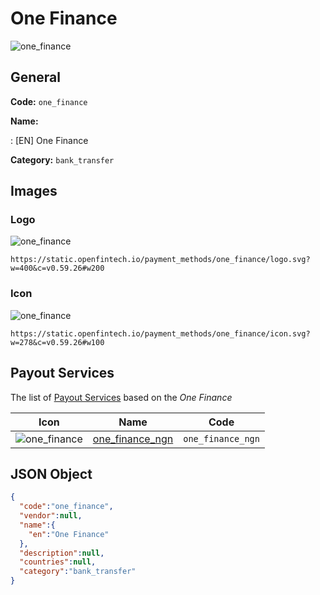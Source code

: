 
# One Finance 
![one_finance](https://static.openfintech.io/payment_methods/one_finance/logo.svg?w=400&c=v0.59.26#w200)  

## General 
**Code:** `one_finance` 
 
**Name:** 
 
:	[EN] One Finance 
 
**Category:** `bank_transfer` 
 

## Images 

### Logo 
![one_finance](https://static.openfintech.io/payment_methods/one_finance/logo.svg?w=400&c=v0.59.26#w200)  

```
https://static.openfintech.io/payment_methods/one_finance/logo.svg?w=400&c=v0.59.26#w200
```  

### Icon 
![one_finance](https://static.openfintech.io/payment_methods/one_finance/icon.svg?w=278&c=v0.59.26#w100)  

```
https://static.openfintech.io/payment_methods/one_finance/icon.svg?w=278&c=v0.59.26#w100
```  

## Payout Services 
 
The list of [Payout Services](/payout-services/) based on the _One Finance_ 

|Icon|Name|Code| 
|:---:|:---:|:---:| 
|![one_finance](https://static.openfintech.io/payout_methods/one_finance/icon.svg?w=278&c=v0.59.26#w40) |[one_finance_ngn](/payout-services/one_finance_ngn/)|`one_finance_ngn`| 
 

## JSON Object 

```json
{
  "code":"one_finance",
  "vendor":null,
  "name":{
    "en":"One Finance"
  },
  "description":null,
  "countries":null,
  "category":"bank_transfer"
}
```  
